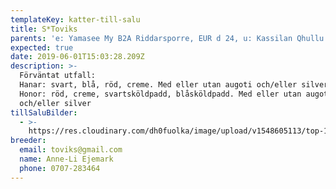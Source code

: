 ```yaml
---
templateKey: katter-till-salu
title: S*Toviks
parents: 'e: Yamasee My B2A Riddarsporre, EUR d 24, u: Kassilan Qhullu Qkkeli, EUR fs'
expected: true
date: 2019-06-01T15:03:28.209Z
description: >-
  Förväntat utfall:
  Hanar: svart, blå, röd, creme. Med eller utan augoti och/eller silver
  Honor: röd, creme, svartsköldpadd, blåsköldpadd. Med eller utan augoti
  och/eller silver
tillSaluBilder:
  - >-
    https://res.cloudinary.com/dh0fuolka/image/upload/v1548605113/top-10-cutest-kitten-gif-we-opened-pandoras-box.56091.jpg
breeder:
  email: toviks@gmail.com
  name: Anne-Li Ejemark
  phone: 0707-283464
---
```



